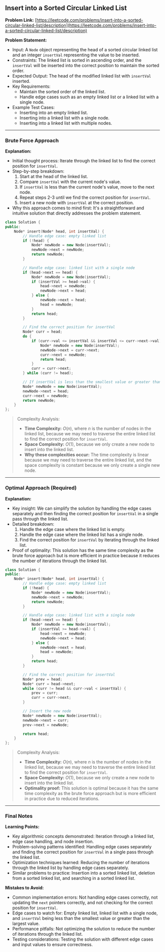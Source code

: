 ## Insert into a Sorted Circular Linked List
**Problem Link:** [https://leetcode.com/problems/insert-into-a-sorted-circular-linked-list/description](https://leetcode.com/problems/insert-into-a-sorted-circular-linked-list/description)

**Problem Statement:**
- Input: A `Node` object representing the head of a sorted circular linked list and an integer `insertVal` representing the value to be inserted.
- Constraints: The linked list is sorted in ascending order, and the `insertVal` will be inserted into the correct position to maintain the sorted order.
- Expected Output: The head of the modified linked list with `insertVal` inserted.
- Key Requirements: 
  - Maintain the sorted order of the linked list.
  - Handle edge cases such as an empty linked list or a linked list with a single node.
- Example Test Cases:
  - Inserting into an empty linked list.
  - Inserting into a linked list with a single node.
  - Inserting into a linked list with multiple nodes.

---

### Brute Force Approach

**Explanation:**
- Initial thought process: Iterate through the linked list to find the correct position for `insertVal`.
- Step-by-step breakdown:
  1. Start at the head of the linked list.
  2. Compare `insertVal` with the current node's value.
  3. If `insertVal` is less than the current node's value, move to the next node.
  4. Repeat steps 2-3 until we find the correct position for `insertVal`.
  5. Insert a new node with `insertVal` at the correct position.
- Why this approach comes to mind first: It's a straightforward and intuitive solution that directly addresses the problem statement.

```cpp
class Solution {
public:
    Node* insert(Node* head, int insertVal) {
        // Handle edge case: empty linked list
        if (!head) {
            Node* newNode = new Node(insertVal);
            newNode->next = newNode;
            return newNode;
        }

        // Handle edge case: linked list with a single node
        if (head->next == head) {
            Node* newNode = new Node(insertVal);
            if (insertVal >= head->val) {
                head->next = newNode;
                newNode->next = head;
            } else {
                newNode->next = head;
                head = newNode;
            }
            return head;
        }

        // Find the correct position for insertVal
        Node* curr = head;
        do {
            if (curr->val <= insertVal && insertVal <= curr->next->val) {
                Node* newNode = new Node(insertVal);
                newNode->next = curr->next;
                curr->next = newNode;
                return head;
            }
            curr = curr->next;
        } while (curr != head);

        // If insertVal is less than the smallest value or greater than the largest value
        Node* newNode = new Node(insertVal);
        newNode->next = head;
        curr->next = newNode;
        return newNode;
    }
};
```

> Complexity Analysis:
> - **Time Complexity:** $O(n)$, where $n$ is the number of nodes in the linked list, because we may need to traverse the entire linked list to find the correct position for `insertVal`.
> - **Space Complexity:** $O(1)$, because we only create a new node to insert into the linked list.
> - **Why these complexities occur:** The time complexity is linear because we may need to traverse the entire linked list, and the space complexity is constant because we only create a single new node.

---

### Optimal Approach (Required)

**Explanation:**
- Key insight: We can simplify the solution by handling the edge cases separately and then finding the correct position for `insertVal` in a single pass through the linked list.
- Detailed breakdown:
  1. Handle the edge case where the linked list is empty.
  2. Handle the edge case where the linked list has a single node.
  3. Find the correct position for `insertVal` by iterating through the linked list.
- Proof of optimality: This solution has the same time complexity as the brute force approach but is more efficient in practice because it reduces the number of iterations through the linked list.

```cpp
class Solution {
public:
    Node* insert(Node* head, int insertVal) {
        // Handle edge case: empty linked list
        if (!head) {
            Node* newNode = new Node(insertVal);
            newNode->next = newNode;
            return newNode;
        }

        // Handle edge case: linked list with a single node
        if (head->next == head) {
            Node* newNode = new Node(insertVal);
            if (insertVal >= head->val) {
                head->next = newNode;
                newNode->next = head;
            } else {
                newNode->next = head;
                head = newNode;
            }
            return head;
        }

        // Find the correct position for insertVal
        Node* prev = head;
        Node* curr = head->next;
        while (curr != head && curr->val < insertVal) {
            prev = curr;
            curr = curr->next;
        }

        // Insert the new node
        Node* newNode = new Node(insertVal);
        newNode->next = curr;
        prev->next = newNode;

        return head;
    }
};
```

> Complexity Analysis:
> - **Time Complexity:** $O(n)$, where $n$ is the number of nodes in the linked list, because we may need to traverse the entire linked list to find the correct position for `insertVal`.
> - **Space Complexity:** $O(1)$, because we only create a new node to insert into the linked list.
> - **Optimality proof:** This solution is optimal because it has the same time complexity as the brute force approach but is more efficient in practice due to reduced iterations.

---

### Final Notes

**Learning Points:**
- Key algorithmic concepts demonstrated: Iteration through a linked list, edge case handling, and node insertion.
- Problem-solving patterns identified: Handling edge cases separately and finding the correct position for `insertVal` in a single pass through the linked list.
- Optimization techniques learned: Reducing the number of iterations through the linked list by handling edge cases separately.
- Similar problems to practice: Insertion into a sorted linked list, deletion from a sorted linked list, and searching in a sorted linked list.

**Mistakes to Avoid:**
- Common implementation errors: Not handling edge cases correctly, not updating the `next` pointers correctly, and not checking for the correct position for `insertVal`.
- Edge cases to watch for: Empty linked list, linked list with a single node, and `insertVal` being less than the smallest value or greater than the largest value.
- Performance pitfalls: Not optimizing the solution to reduce the number of iterations through the linked list.
- Testing considerations: Testing the solution with different edge cases and input values to ensure correctness.